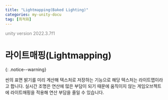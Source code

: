```yaml
---
title: "Lightmapping(Baked Lighting)"
categories: my-unity-docu
tag: [최적화]
---
```


<span style="color:gray">unity version 2022.3.7f1</span>

# 라이트매핑(Lightmapping)
{: .notice--warning}

씬의 표면 밝기를 미리 계산해 텍스처로 저장하는 기능으로 해당 텍스처는 라이트맵이라고 합니다. 실시간 조명은 연산에 많은 부담이 되기 때문에 움직이지 않는 게임오브젝트에 라이트매핑을 적용해 연산 부담을 줄일 수 있습니다.

